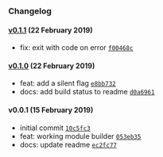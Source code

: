 ### Changelog

#### [v0.1.1](https://github.com/w33ble/modconv/compare/v0.1.0...v0.1.1) (22 February 2019)
- fix: exit with code on error [`f00468c`](https://github.com/w33ble/modconv/commit/f00468c0781f8f53071e380a9dc484c47ad6f889)

#### [v0.1.0](https://github.com/w33ble/modconv/compare/v0.0.1...v0.1.0) (22 February 2019)
- feat: add a silent flag [`e8bb732`](https://github.com/w33ble/modconv/commit/e8bb7322d454f45c02b5351b1076d08f6aef6f96)
- docs: add build status to readme [`d0a6961`](https://github.com/w33ble/modconv/commit/d0a69619f69b90d2654dadbf75ddf1a3e371e021)

#### v0.0.1 (15 February 2019)
- initial commit [`10c5fc3`](https://github.com/w33ble/modconv/commit/10c5fc32c252b24729f2a15925979cb8f600d06a)
- feat: working module builder [`053eb35`](https://github.com/w33ble/modconv/commit/053eb352f51c96f33c5f57d797c77c397b29d674)
- docs: update readme [`ec2fc77`](https://github.com/w33ble/modconv/commit/ec2fc77bc407bb681bfda52f98a0bb3925964dac)
